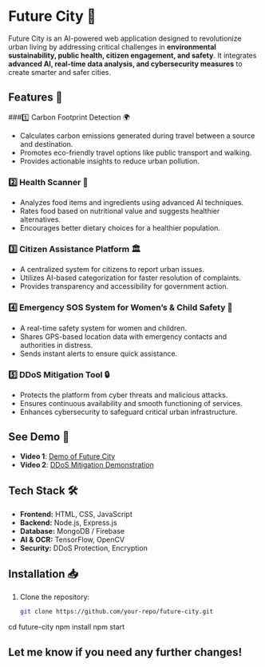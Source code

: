 # Future City 🌆  

Future City is an AI-powered web application designed to revolutionize urban living by addressing critical challenges in **environmental sustainability, public health, citizen engagement, and safety**. It integrates **advanced AI, real-time data analysis, and cybersecurity measures** to create smarter and safer cities.  

## Features 🚀  

###1️⃣ Carbon Footprint Detection 🌍  
- Calculates carbon emissions generated during travel between a source and destination.  
- Promotes eco-friendly travel options like public transport and walking.  
- Provides actionable insights to reduce urban pollution.  

### 2️⃣ Health Scanner 🍏  
- Analyzes food items and ingredients using advanced AI techniques.  
- Rates food based on nutritional value and suggests healthier alternatives.  
- Encourages better dietary choices for a healthier population.  

### 3️⃣ Citizen Assistance Platform 🏛️  
- A centralized system for citizens to report urban issues.  
- Utilizes AI-based categorization for faster resolution of complaints.  
- Provides transparency and accessibility for government action.  

### 4️⃣ Emergency SOS System for Women’s & Child Safety 🚨  
- A real-time safety system for women and children.  
- Shares GPS-based location data with emergency contacts and authorities in distress.  
- Sends instant alerts to ensure quick assistance.  

### 5️⃣ DDoS Mitigation Tool 🔒  
- Protects the platform from cyber threats and malicious attacks.  
- Ensures continuous availability and smooth functioning of services.  
- Enhances cybersecurity to safeguard critical urban infrastructure.  

## See Demo 🎥  

- **Video 1**: [Demo of Future City](https://drive.google.com/file/d/1jfJbRiG9Qg77W09JgXChpElLstKkFBFc/view?usp=drive_link)  
- **Video 2**: [DDoS Mitigation Demonstration](https://drive.google.com/file/d/1WdJZ8_TXMyIW1VCQhhJ2wWda7wzyoMmk/view?usp=sharing)  

## Tech Stack 🛠️  
- **Frontend:** HTML, CSS, JavaScript  
- **Backend:** Node.js, Express.js  
- **Database:** MongoDB / Firebase  
- **AI & OCR:** TensorFlow, OpenCV  
- **Security:** DDoS Protection, Encryption  

## Installation 📥  
1. Clone the repository:  
   ```bash
   git clone https://github.com/your-repo/future-city.git
 cd future-city
 npm install
 npm start

## Let me know if you need any further changes! 
